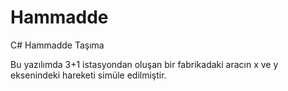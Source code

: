# Hammadde
C# Hammadde Taşıma

Bu yazılımda 3+1 istasyondan oluşan bir fabrikadaki aracın x ve y eksenindeki hareketi simüle edilmiştir.
